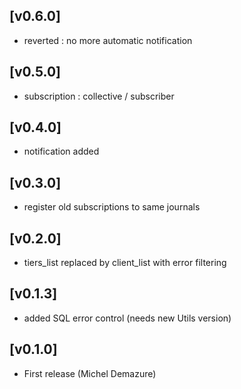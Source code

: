 ## [v0.6.0]
* reverted : no more automatic notification

## [v0.5.0]
* subscription : collective / subscriber

## [v0.4.0]
* notification added

## [v0.3.0]
* register old subscriptions to same journals

## [v0.2.0]
* tiers_list replaced by client_list with error filtering

## [v0.1.3]
* added SQL error control (needs new Utils version)

## [v0.1.0]
* First release (Michel Demazure)

